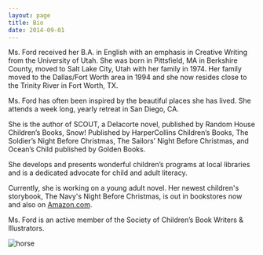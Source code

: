 ```yaml
---
layout: page
title: Bio
date: 2014-09-01
---
```


Ms. Ford received her B.A. in English with an emphasis in Creative Writing from the University of Utah. She was born in Pittsfield, MA in Berkshire County, moved to Salt Lake City, Utah with her family in 1974. Her family moved to the Dallas/Fort Worth area in 1994 and she now resides close to the Trinity River in Fort Worth, TX.

Ms. Ford has often been inspired by the beautiful places she has lived. She attends a week long, yearly retreat in San Diego, CA.

She is the author of SCOUT, a Delacorte novel, published by Random House Children’s Books, Snow! Published by HarperCollins Children’s Books, The Soldier’s Night Before Christmas, The Sailors’ Night Before Christmas, and Ocean’s Child published by Golden Books.

She develops and presents wonderful children’s programs at local libraries and is a dedicated advocate for child and adult literacy.

Currently, she is working on a young adult novel. Her newest children's storybook, The Navy's Night Before Christmas, is out in bookstores now and also on [Amazon.com](http://amzn.com/0385369980 "Amazon.com").

Ms. Ford is an active member of the Society of Children’s Book Writers & Illustrators.

<div class="logo"><img src="{{ site.baseurl }}/img/logo2.png" title="horse"></div>
